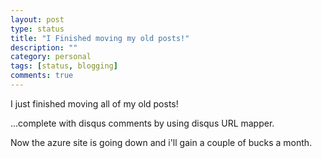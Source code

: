 ```yaml
---
layout: post
type: status
title: "I Finished moving my old posts!"
description: ""
category: personal
tags: [status, blogging]
comments: true
---
```

I just finished moving all of my old posts!

...complete with disqus comments by using disqus URL mapper.

Now the azure site is going down and i'll gain a couple of bucks a month.